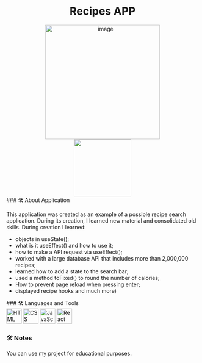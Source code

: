 <div id="header" align="center">
   <h1>Recipes APP</h1>
   <img src="https://media4.giphy.com/media/v1.Y2lkPTc5MGI3NjExMWhrZWJ2YzJ3d3N5eGExbjVuZTF4NDR3N3NwZ28xOTB4ZjI1a2J0NCZlcD12MV9pbnRlcm5hbF9naWZfYnlfaWQmY3Q9Zw/35vMe1XwJmdyM/giphy.gif" alt="image" width="300px"/>
</div>
<div id="header" align="center">
   <img src="https://komarev.com/ghpvc/?username=Alisa-Popovuch&style=flat-square&color=blue" alt="" width="150px"/>
</div>
### 🛠️ About Application
<p>This application was created as an example of a possible recipe search application. During its creation, I learned new material and consolidated old skills. 
During creation I learned:</p>
<ul>
  <li>objects in useState();</li>
  <li>what is it useEffect() and how to use it;</li>
  <li>how to make a API request via useEffect();</li>
  <li>worked with a large database API that includes more than 2,000,000 recipes;</li>
  <li>learned how to add a state to the search bar;</li>
  <li>used a method toFixed() to round the number of calories;</li>
  <li>How to prevent page reload when pressing enter;</li>
  <li>displayed recipe hooks and much more)</li>
</ul>
### 🛠️ Languages and Tools 
  <div>
      <img src="https://img.icons8.com/?size=48&id=20909&format=png" alt="HTML" width="40px"/>
      <img src="https://img.icons8.com/?size=48&id=7gdY5qNXaKC0&format=png" alt="CSS" width="40px"/>
      <img src="https://img.icons8.com/?size=48&id=108784&format=png" alt="JavaScript" width="40px"/>
      <img src="https://img.icons8.com/?size=100&id=bzf0DqjXFHIW&format=png&color=000000" alt="React" width="40px"/>
  </div>

  ### 🛠️ Notes
  <p>You can use my project for educational purposes.</p>
